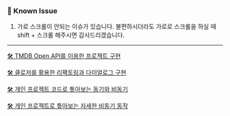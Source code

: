 ### 🚨 Known Issue

1. 가로 스크롤이 안되는 이슈가 있습니다. 불편하시더라도 가로로 스크롤을 하실 때 shift + 스크롤 해주시면 감사드리겠습니다.

---

[🛠️ TMDB Open API를 이용한 프로젝트 구현](https://velog.io/@harry21/TMDB-Open-API%EB%A5%BC-%EC%9D%B4%EC%9A%A9%ED%95%9C-%ED%86%A0%EC%9D%B4-%ED%94%84%EB%A1%9C%EC%A0%9D%ED%8A%B8)      

[🛠️ 클로저를 활용한 리팩토링과 다이얼로그 구현](https://velog.io/@harry21/%ED%81%B4%EB%A1%9C%EC%A0%80%EB%A5%BC-%ED%99%9C%EC%9A%A9%ED%95%9C-%EB%A6%AC%ED%8C%A9%ED%86%A0%EB%A7%81%EA%B3%BC-%EB%8B%A4%EC%9D%B4%EC%96%BC%EB%A1%9C%EA%B7%B8-%EA%B5%AC%ED%98%84)   

[🛠️ 개인 프로젝트 코드로 톺아보는 동기와 비동기](https://velog.io/@harry21/%ED%94%84%EB%A1%9C%EC%A0%9D%ED%8A%B8-%EC%BD%94%EB%93%9C%EB%A1%9C-%ED%86%BA%EC%95%84%EB%B3%B4%EB%8A%94-JavaScript-1)   

[🛠️ 개인 프로젝트로 톺아보는 자세한 비동기 동작](https://velog.io/@harry21/%EA%B0%9C%EC%9D%B8-%ED%94%84%EB%A1%9C%EC%A0%9D%ED%8A%B8%EB%A1%9C-%ED%86%BA%EC%95%84%EB%B3%B4%EB%8A%94-%EC%9E%90%EC%84%B8%ED%95%9C-%EB%B9%84%EB%8F%99%EA%B8%B0-%EB%8F%99%EC%9E%91)
